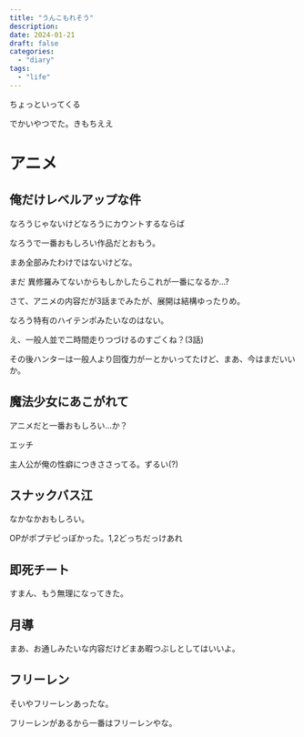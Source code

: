 ```yaml
---
title: "うんこもれそう"
description:
date: 2024-01-21
draft: false
categories:
  - "diary"
tags:
  - "life"
---
```


ちょっといってくる

でかいやつでた。きもちええ

# アニメ

## 俺だけレベルアップな件

なろうじゃないけどなろうにカウントするならば

なろうで一番おもしろい作品だとおもう。

まあ全部みたわけではないけどな。

まだ 異修羅みてないからもしかしたらこれが一番になるか...?

さて、アニメの内容だが3話までみたが、展開は結構ゆったりめ。

なろう特有のハイテンポみたいなのはない。

え、一般人並で二時間走りつづけるのすごくね？(3話)

その後ハンターは一般人より回復力がーとかいってたけど、まあ、今はまだいいか。

## 魔法少女にあこがれて

アニメだと一番おもしろい...か？

エッチ

主人公が俺の性癖につきささってる。ずるい(?)

## スナックバス江

なかなかおもしろい。

OPがポプテピっぽかった。1,2どっちだっけあれ

## 即死チート

すまん、もう無理になってきた。

## 月導

まあ、お通しみたいな内容だけどまあ暇つぶしとしてはいいよ。

## フリーレン

そいやフリーレンあったな。

フリーレンがあるから一番はフリーレンやな。
